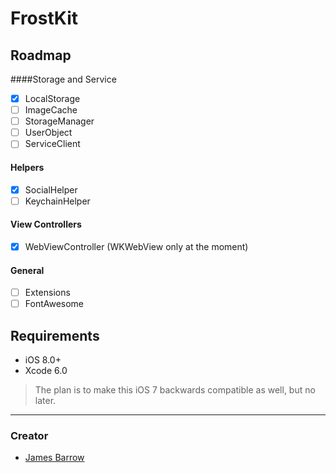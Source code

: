 FrostKit
========

## Roadmap

####Storage and Service
- [x] LocalStorage
- [ ] ImageCache
- [ ] StorageManager
- [ ] UserObject
- [ ] ServiceClient

#### Helpers
- [x] SocialHelper
- [ ] KeychainHelper

#### View Controllers
- [x] WebViewController (WKWebView only at the moment)

#### General
- [ ] Extensions
- [ ] FontAwesome

## Requirements

- iOS 8.0+
- Xcode 6.0

> The plan is to make this iOS 7 backwards compatible as well, but no later.

* * *

### Creator

- [James Barrow](http://github.com/baza207)
